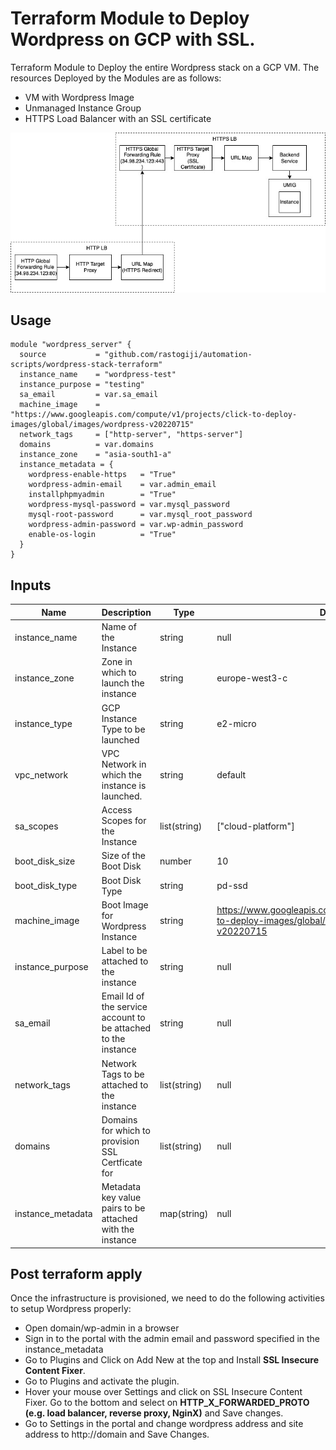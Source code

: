 # Terraform Module to Deploy Wordpress on GCP with SSL.

Terraform Module to Deploy the entire Wordpress stack on a GCP VM. The resources Deployed by the Modules are as follows:

- VM with Wordpress Image
- Unmanaged Instance Group
- HTTPS Load Balancer with an SSL certificate

![GCP Resources Deployed](wordpress-terraform.jpg?raw=true)

## Usage

```HCL
module "wordpress_server" {
  source           = "github.com/rastogiji/automation-scripts/wordpress-stack-terraform"
  instance_name    = "wordpress-test"
  instance_purpose = "testing"
  sa_email         = var.sa_email
  machine_image    = "https://www.googleapis.com/compute/v1/projects/click-to-deploy-images/global/images/wordpress-v20220715"
  network_tags     = ["http-server", "https-server"]
  domains          = var.domains
  instance_zone    = "asia-south1-a"
  instance_metadata = {
    wordpress-enable-https   = "True"
    wordpress-admin-email    = var.admin_email
    installphpmyadmin        = "True"
    wordpress-mysql-password = var.mysql_password
    mysql-root-password      = var.mysql_root_password
    wordpress-admin-password = var.wp-admin_password
    enable-os-login          = "True"
  }
}
```

## Inputs

| Name              | Description                                                    | Type         | Default                                                                                                 | Required |
| ----------------- | -------------------------------------------------------------- | ------------ | ------------------------------------------------------------------------------------------------------- | -------- |
| instance_name     | Name of the Instance                                           | string       | null                                                                                                    | yes      |
| instance_zone     | Zone in which to launch the instance                           | string       | europe-west3-c                                                                                          | no       |
| instance_type     | GCP Instance Type to be launched                               | string       | e2-micro                                                                                                | no       |
| vpc_network       | VPC Network in which the instance is launched.                 | string       | default                                                                                                 | no       |
| sa_scopes         | Access Scopes for the Instance                                 | list(string) | ["cloud-platform"]                                                                                      | no       |
| boot_disk_size    | Size of the Boot Disk                                          | number       | 10                                                                                                      | no       |
| boot_disk_type    | Boot Disk Type                                                 | string       | pd-ssd                                                                                                  | no       |
| machine_image     | Boot Image for Wordpress Instance                              | string       | https://www.googleapis.com/compute/v1/projects/click-to-deploy-images/global/images/wordpress-v20220715 | no       |
| instance_purpose  | Label to be attached to the instance                           | string       | null                                                                                                    | yes      |
| sa_email          | Email Id of the service account to be attached to the instance | string       | null                                                                                                    | yes      |
| network_tags      | Network Tags to be attached to the instance                    | list(string) | null                                                                                                    | no       |
| domains           | Domains for which to provision SSL Certficate for              | list(string) | null                                                                                                    | yes      |
| instance_metadata | Metadata key value pairs to be attached with the instance      | map(string)  | null                                                                                                    | yes      |

## Post terraform apply

Once the infrastructure is provisioned, we need to do the following activities to setup Wordpress properly:

- Open domain/wp-admin in a browser
- Sign in to the portal with the admin email and password specified in the instance_metadata
- Go to Plugins and Click on Add New at the top and Install **SSL Insecure Content Fixer**.
- Go to Plugins and activate the plugin.
- Hover your mouse over Settings and click on SSL Insecure Content Fixer. Go to the bottom and select on **HTTP_X_FORWARDED_PROTO (e.g. load balancer, reverse proxy, NginX)** and Save changes.
- Go to Settings in the portal and change wordpress address and site address to http://domain and Save Changes.
